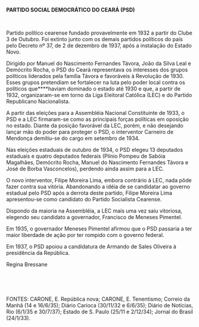 **PARTIDO SOCIAL DEMOCRÁTICO DO CEARÁ (PSD)**

 

Partido político cearense fundado provavelmente em 1932 a partir do
Clube 3 de Outubro. Foi extinto junto com os demais partidos políticos
do país pelo Decreto nº 37, de 2 de dezembro de 1937, após a instalação
do Estado Novo.

Dirigido por Manuel do Nascimento Fernandes Távora, João da Silva Leal e
Demócrito Rocha, o PSD do Ceará representava os interesses dos grupos
políticos liderados pela família Távora e favoráveis à Revolução de
1930. Esses grupos pretendiam se fortalecer na luta pelo poder local
contra os políticos que****haviam dominado o estado até 1930 e que, a
partir de 1932, organizaram-se em torno da Liga Eleitoral Católica (LEC)
e do Partido Republicano Nacionalista.

A partir das eleições para a Assembléia Nacional Constituinte de 1933, o
PSD e a LEC firmaram-se como as principais forças políticas em oposição
no estado. Diante da posição favorável da LEC, porém, e não desejando
lançar mão do poder para proteger o PSD, o interventor Carneiro de
Mendonça demitiu-se do cargo em setembro de 1934.

Nas eleições estaduais de outubro de 1934, o PSD elegeu 13 deputados
estaduais e quatro deputados federais (Plínio Pompeu de Sabóia
Magalhães, Demócrito Rocha, Manuel do Nascimento Fernandes Távora e José
de Borba Vasconcelos), perdendo ainda assim para a LEC.

O novo interventor, Filipe Moreira Lima, embora contrário à LEC, nada
pôde fazer contra sua vitória. Abandonando a idéia de se candidatar ao
governo estadual pelo PSD após a derrota deste partido, Filipe Moreira
Lima apresentou-se como candidato do Partido Socialista Cearense.

Dispondo da maioria na Assembléia, a LEC mais uma vez saiu vitoriosa,
elegendo seu candidato a governador, Francisco de Meneses Pimentel.

Em 1935, o governador Meneses Pimentel afirmou que o PSD passaria a ter
maior liberdade de ação por ter rompido com o governo federal.

Em 1937, o PSD apoiou a candidatura de Armando de Sales Oliveira à
presidência da República.

Regina Bressane

 

 

FONTES: CARONE, E. República nova; CARONE, E. Tenentismo; Correio da
Manhã (14 e 16/6/35); Diário Carioca (30/11/32 e 6/6/35); Diário de
Notícias, Rio (6/1/35 e 30/7/37); Estado de S. Paulo (25/11 e 2/12/34);
Jornal do Brasil (24/1/33).

 
